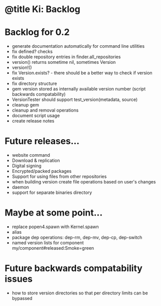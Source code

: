 # @title Ki: Backlog

# Backlog for 0.2
* generate documentation automatically for command line utilities
* fix defined? checks
* fix double repository entries in finder.all_repositories
* version() returns sometime nil, sometimes Version
* version!()
* fix Version.exists? - there should be a better way to check if version exists
* fix directory structure
* gem version stored as internally available version number (script backwards compatability)
* VersionTester should support test_version(metadata, source)
* cleanup gem
* cleanup and removal operations
* document script usage
* create release notes

# Future releases...
* website command
* Download & replication
* Digital signing
* Encrypted/packed packages
* Support for using files from other repositories
* when building version create file operations based on user's changes
* daemon
* support for separate binaries directory

# Maybe at some point...
* replace popen4.spawn with Kernel.spawn
* alias
* package dep operations: dep-rm, dep-mv, dep-cp, dep-switch
* named version lists for component my/component#released:Smoke=green

# Future backwards compatability issues
* how to store version directories so that per directory limits can be bypassed